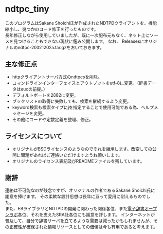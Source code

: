 # ndtpc_tiny

このプログラムはSakane Shoichi氏が作成されたNDTPDクライアントを、機能縮小し、幾つかのコード修正を行ったものです。  
長年修正しながら使用していましたが、既に一次配布元もなく、ネット上にソースを見つけることもできない現状に鑑み公開します。
なお、 Releasesにオリジナルのndtpc-20021202a.tar.gzをおいておきます。

## 主な修正点
- httpクライアントサーバ方式のndtpcsを削除。
- コマンドラインインターフェイスとアウトプットをutf-8に変更。（辞書データはeucの前提。）
- デフォルトポートを2882に変更。
- ブックリストの取得に失敗しても、検索を継続するよう変更。
- keyword検索も検索タイプにjを指定することで使用可能である為、ヘルプメッセージを変更。
- その他にコードや定数定義を整理、修正。

## ライセンスについて
- オリジナルがBSDライセンスのようなのでそれを継承します。改変しての公開に問題があればご連絡いただけますようお願いします。
- オリジナルのライセンス表記及びREADMEファイルを残しています。

## 謝辞
連絡は不可能なのが残念ですが、オリジナルの作者であるSakane Shoichi氏に謝意を捧げます。  その柔軟な設計思想は長年に亘って愛用に耐えるものでした。  
また、EBライブラリとNDTPDの開発に関わった関係各位、また[電子辞書オープンラボ](http://openlab.jp/edict/index.html.ja)各位、それを支えたSRA社各位にも謝意を評します。 
インターネットが普及して、自分で辞書サーバを立てるような需要は減ったかもしれませんが、その正確性が確保された情報リソースとしての価値は今も有用であると考えます。
